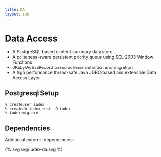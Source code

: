 ```yaml
---
title: DA
layout: sub
---
```


# Data Access

* A PostgreSQL-based content summary data store
* A politeness-aware persistent priority queue using SQL:2003
  Window Functions
* JRuby/ActiveRecord based schema definition and migration
* A high performance thread-safe Java JDBC-based and extensible Data Access Layer

## Postgresql Setup

    % createuser iudex
    % createdb iudex_test -O iudex
    % iudex-migrate

## Dependencies

Additional external dependencies:

{% svg svg/iudex-da.svg %}
